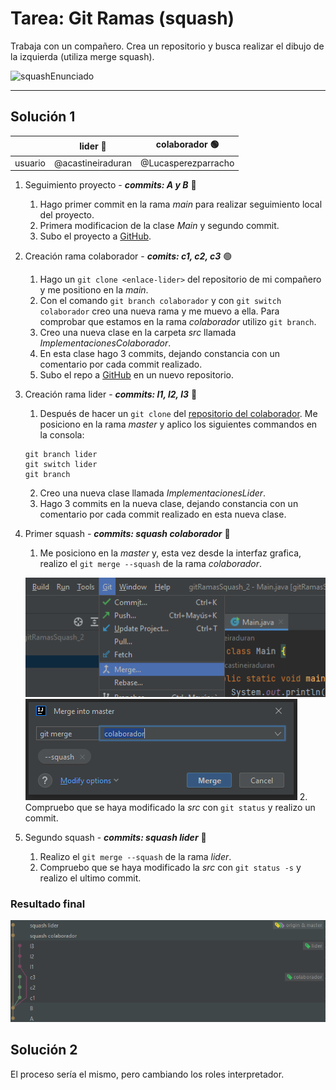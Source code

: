 # Tarea: Git Ramas (squash)
Trabaja con un compañero. Crea un repositorio y
busca realizar el dibujo de la izquierda (utiliza merge squash).

![squashEnunciado](imagenes/resulado.png)
*****
## Solución 1
|            | lider :large_blue_circle: | colaborador :green_circle: |
|------------|---------------------------|----------------------------|
|usuario     | @acastineiraduran         | @Lucasperezparracho        |

1. Seguimiento proyecto - ***commits: A y B*** :large_blue_circle:
    1. Hago primer commit en la rama _main_ para realizar
       seguimiento local del proyecto.
    2. Primera modificacion de la clase _Main_ y segundo commit.
    3. Subo el proyecto a [GitHub](<https://github.com/acastineiraduran/ramasSquash_v2.git>).


2. Creación rama colaborador - ***comits: c1, c2, c3*** :green_circle:
    1. Hago un `git clone <enlace-lider>` del repositorio de mi compañero y me positiono
       en la _main_.
    2. Con el comando `git branch colaborador`
       y con `git switch colaborador` creo una nueva rama y me muevo a ella.
       Para comprobar que estamos
       en la rama _colaborador_ utilizo `git branch`.
    3. Creo una nueva clase en la carpeta _src_ llamada _ImplementacionesColaborador_.
    4. En esta clase hago 3 commits, dejando constancia con un comentario por cada
       commit realizado.
    5. Subo el repo a [GitHub](https://github.com/Lucasperezparracho/ramasSquash.git) en un nuevo repositorio.



3. Creación rama lider - ***commits: l1, l2, l3*** :large_blue_circle:
    1. Después de hacer un `git clone` del [repositorio del colaborador](https://github.com/Lucasperezparracho/ramasSquash.git).
       Me posiciono en la rama _master_ y aplico los siguientes commandos en la consola:
   ```
   git branch lider
   git switch lider
   git branch
   ```
    2. Creo una nueva clase llamada _ImplementacionesLider_.
    3. Hago 3 commits en la nueva clase, dejando constancia con un comentario
       por cada commit realizado en esta nueva clase.

4. Primer squash - ***commits: squash colaborador*** :large_blue_circle:
    1. Me posiciono en la _master_ y, esta vez desde la interfaz grafica,
       realizo el
       `git merge --squash` de la rama _colaborador_.

   ![paso1](<imagenes/paso1.png>)
   ![paso2](<imagenes/paso2.png>)
    2. Compruebo que se haya modificado la _src_ con `git status`
       y realizo un commit.


5. Segundo squash - ***commits: squash lider*** :large_blue_circle:
    1. Realizo el
       `git merge --squash` de la rama _lider_.
    2. Compruebo que se haya modificado la _src_ con `git status -s`
       y realizo el ultimo commit.

### Resultado final
![resultadoFinal](imagenes/solucion.png)
## Solución 2
El proceso sería el mismo, pero cambiando los roles interpretador.